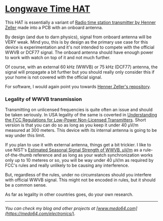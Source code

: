 [Longwave Time HAT](https://medo64.com/longwavetime-hat/)
=========================================================

This HAT is essentially a variant of [Radio time station transmitter by Henner
Zeller](https://github.com/hzeller/txtempus) made into a PCB with an onboard
antenna.

By design (and due to darn physics), signal from onboard antenna will be VERY
weak. Mind you, this is by design as the primary use case for this device is
experimentation and it's not intended to compete with the official WWVB or DCF77
signal. The onboard antenna should have enough power to work with watch on top
of it and not much further.

Of course, with an external 60 kHz (WWVB) or 75 kHz (DCF77) antenna, the signal
will propagate a bit further but you should really only consider this if your
home is not covered with the official signal.

For software, I would again point you towards [Henner Zeller's repository](https://github.com/hzeller/txtempus).


### Legality of WWVB transmission ###

Transmitting on unlicensed frequencies is quite often an issue and should be
taken seriously. In USA legality of the same is coverted in [Understanding the FCC Regulations for Low-Power Non-Licensed Transmitters](https://transition.fcc.gov/Bureaus/Engineering_Technology/Documents/bulletins/oet63/oet63rev.pdf).
Short version is that you can do so as long as you keep it under 40 μV/m
measured at 300 meters. This device with its internal antenna is going to be
way under this limit.

If you plan to use it with external antenna, things get a bit trickier. I like
to use NIST's [Estimated Seasonal Signal Strength of WWVB, µV/m](https://www.nist.gov/system/files/documents/calibrations/sp432-02.pdf)
as a rule-of-the-thumb reference and as long as your watch synchronization
works only up to 10 meteres or so, you will be way under 40 µV/m as required
by FCC's rules and really unlikely to be causing any interference.

But, regardless of the rules, under no circumstances should you interfere with
official WWVB signal. This might not be encoded in rules, but it should be a
common sense.

As far as legality in other countries goes, do your own research.

---
*You can check my blog and other projects at [www.medo64.com](https://medo64.com/electronics/).*
